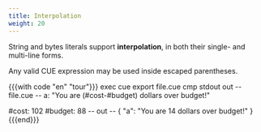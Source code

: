 ```yaml
---
title: Interpolation
weight: 20
---
```


String and bytes literals support **interpolation**,
in both their single- and multi-line forms.

Any valid CUE expression may be used inside escaped parentheses.

{{{with code "en" "tour"}}}
exec cue export file.cue
cmp stdout out
-- file.cue --
a: "You are \(#cost-#budget) dollars over budget!"

#cost:   102
#budget: 88
-- out --
{
    "a": "You are 14 dollars over budget!"
}
{{{end}}}
